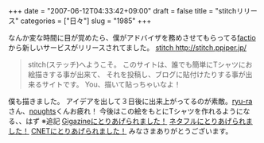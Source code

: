 +++
date = "2007-06-12T04:33:42+09:00"
draft = false
title = "stitchリリース"
categories = ["日々"]
slug = "1985"
+++

なんか変な時間に目が覚めたら、僕がアドバイザを務めさせてもらってる<a href="http://factio.jp" target="_blank">factio</a>から新しいサービスがリリースされてました。
<a href="http://stitch.ppiper.jp/" target="_blank">stitch
http://stitch.ppiper.jp/</a>
<blockquote>stitch(ステッチ)へようこそ。
このサイトは、誰でも簡単にTシャツにお絵描きする事が出来て、
それを投稿し、ブログに貼付けたりする事が出来るサイトです。
You、描いて貼っちゃいなよ！</blockquote>
僕も描きました。
<script src="http://stitch.ppiper.jp/ticker.js" type="text/javascript"></script><script type="text/javascript">stitchTicker(1181590121);</script>
<script src="http://stitch.ppiper.jp/ticker.js" type="text/javascript"></script><script type="text/javascript">stitchTicker(1181589597);</script>
アイデアを出して３日後に出来上がってるのが素敵。<a href="http://djryu.jugem.cc/" target="_blank">ryu-ra</a>さん、<a href="http://blog.noughts.jp/" target="_blank">noughts</a>くんお疲れ！
今後はこの絵をもとにTシャツを作れるようになる、、はず
※追記
<a href="http://gigazine.net/index.php?/news/comments/20070612_stitch/" target="_blank">Gigazineにとりあげられました！</a>
<a href="http://netafull.net/web/020585.html" target="_blank">ネタフルにとりあげられました！</a>
<a href="http://japan.cnet.com/news/media/story/0,2000056023,20350756,00.htm" target="_blank">CNETにとりあげられました！</a>
みなさまありがとうございます。
